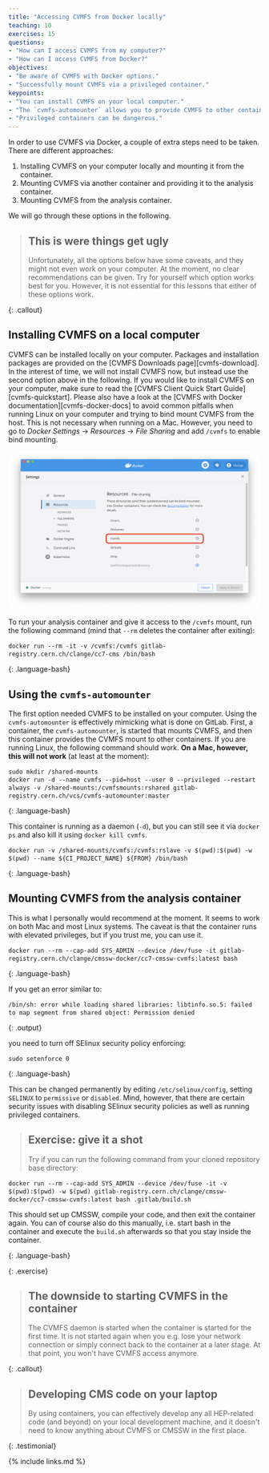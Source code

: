 ```yaml
---
title: "Accessing CVMFS from Docker locally"
teaching: 10
exercises: 15
questions:
- "How can I access CVMFS from my computer?"
- "How can I access CVMFS from Docker?"
objectives:
- "Be aware of CVMFS with Docker options."
- "Successfully mount CVMFS via a privileged container."
keypoints:
- "You can install CVMFS on your local computer."
- "The `cvmfs-automounter` allows you to provide CVMFS to other containers."
- "Privileged containers can be dangerous."
---
```


In order to use CVMFS via Docker, a couple of extra steps need to be taken.
There are different approaches:

1. Installing CVMFS on your computer locally and mounting it from the container.
1. Mounting CVMFS via another container and providing it to the analysis container.
1. Mounting CVMFS from the analysis container.

We will go through these options in the following.

> ## This is were things get ugly
>
> Unfortunately, all the options below have some caveats, and they might not
> even work on your computer. At the moment, no clear recommendations can be
> given. Try for yourself which option works best for you. However, it is not
> essential for this lessons that either of these options work.
>
{: .callout}

## Installing CVMFS on a local computer

CVMFS can be installed locally on your computer. Packages and installation
packages are provided on the [CVMFS Downloads page][cvmfs-download]. In the
interest of time, we will not install CVMFS now, but instead use the second
option above in the following. If you would like to install CVMFS on your
computer, make sure to read the
[CVMFS Client Quick Start Guide][cvmfs-quickstart].
Please also have a look at the
[CVMFS with Docker documentation][cvmfs-docker-docs]
to avoid common pitfalls when running Linux on your computer and trying to
bind mount CVMFS from the host. This is not necessary when running on a Mac.
However, you need to go to *Docker Settings* -> *Resources* -> *File Sharing*
and add `/cvmfs` to enable bind mounting.

![`/cvmfs` needs to be accessible to Docker for bind mounting](../fig/docker_file_sharing.png)

To run your analysis container and give it access to the `/cvmfs` mount, run
the following command (mind that `--rm` deletes the container after exiting):

~~~
docker run --rm -it -v /cvmfs:/cvmfs gitlab-registry.cern.ch/clange/cc7-cms /bin/bash
~~~
{: .language-bash}

## Using the `cvmfs-automounter`

The first option needed CVMFS to be installed on your computer. Using the
`cvmfs-automounter` is effectively mimicking what is done on GitLab. First, a
container, the `cvmfs-automounter`, is started that mounts CVMFS, and then
this container provides the CVMFS mount to other containers. If you are
running Linux, the following command should work. **On a Mac, however, this will not work** (at least at the moment):

~~~
sudo mkdir /shared-mounts
docker run -d --name cvmfs --pid=host --user 0 --privileged --restart always -v /shared-mounts:/cvmfsmounts:rshared gitlab-registry.cern.ch/vcs/cvmfs-automounter:master
~~~
{: .language-bash}

This container is running as a daemon (`-d`), but you can still see it via
`docker ps` and also kill it using `docker kill cvmfs`.

~~~
docker run -v /shared-mounts/cvmfs:/cvmfs:rslave -v $(pwd):$(pwd) -w $(pwd) --name ${CI_PROJECT_NAME} ${FROM} /bin/bash
~~~
{: .language-bash}

## Mounting CVMFS from the analysis container

This is what I personally would recommend at the moment. It seems to
work on both Mac and most Linux systems. The caveat is that the container
runs with elevated privileges, but if you trust me, you can use it.

~~~
docker run --rm --cap-add SYS_ADMIN --device /dev/fuse -it gitlab-registry.cern.ch/clange/cmssw-docker/cc7-cmssw-cvmfs:latest bash
~~~
{: .language-bash}

If you get an error similar to:

~~~
/bin/sh: error while loading shared libraries: libtinfo.so.5: failed to map segment from shared object: Permission denied
~~~
{: .output}

you need to turn off SElinux security policy enforcing:

~~~
sudo setenforce 0
~~~
{: .language-bash}

This can be changed permanently by editing `/etc/selinux/config`, setting `SELINUX` to `permissive` or `disabled`. Mind, however, that there are certain security issues with disabling SElinux security policies as well as running privileged containers.

> ## Exercise: give it a shot
> Try if you can run the following command from your cloned repository base
> directory:
~~~
docker run --rm --cap-add SYS_ADMIN --device /dev/fuse -it -v $(pwd):$(pwd) -w $(pwd) gitlab-registry.cern.ch/clange/cmssw-docker/cc7-cmssw-cvmfs:latest bash .gitlab/build.sh
~~~

This should set up CMSSW, compile your code, and then exit the container
again. You can of course also do this manually, i.e. start bash in the
container and execute the `build.sh` afterwards so that you stay inside
the container.

{: .language-bash}
>
{: .exercise}

> ## The downside to starting CVMFS in the container
>
> The CVMFS daemon is started when the container is started for the first
> time. It is not started again when you e.g. lose your network connection
> or simply connect back to the container at a later stage. At that point,
> you won't have CVMFS access anymore.
>
{: .callout}

> ## Developing CMS code on your laptop
>
> By using containers, you can effectively develop any all HEP-related code
> (and beyond) on your local development machine, and it doesn't need to know
> anything about CVMFS or CMSSW in the first place.
>
{: .testimonial}

{% include links.md %}

